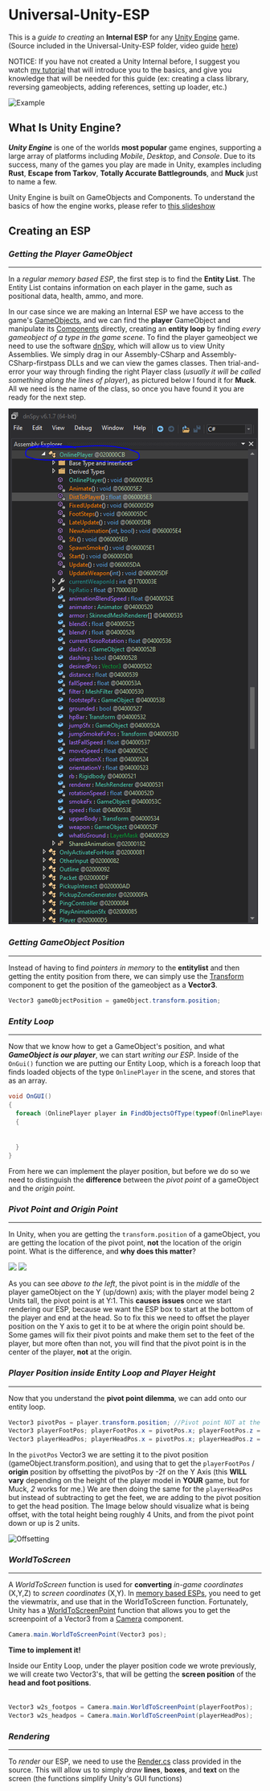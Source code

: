# Universal-Unity-ESP
This is a *guide to creating* an **Internal ESP** for any [Unity Engine](https://en.wikipedia.org/wiki/Unity_(game_engine)) game. (Source included in the Universal-Unity-ESP folder, video guide [here](https://youtu.be/ww5OKW7GwCk))

NOTICE: If you have not created a Unity Internal before, I suggest you watch [my tutorial](https://youtu.be/VeMZ8NM9f3o) that will introduce you to the basics, and give you knowledge that will be needed for this guide (ex: creating a class library, reversing gameobjects, adding references, setting up loader, etc.)

![Example](https://github.com/ethanedits/Universal-Unity-ESP/blob/main/images/slapshotESP.gif)

## What Is Unity Engine?
***Unity Engine*** is one of the worlds **most popular** game engines, supporting a large array of platforms including *Mobile*, *Desktop*, and *Console*. Due to its success, many of the games you play are made in Unity, examples including **Rust**, **Escape from Tarkov**, **Totally Accurate Battlegrounds**, and **Muck** just to name a few. 

Unity Engine is built on GameObjects and Components. To understand the basics of how the engine works, please refer to [this slideshow](https://docs.google.com/presentation/d/1WvvUawFCj1t6eMqJY-LkWjJ2yWhQhqUnKAMLNBLQ2pM/edit?usp=sharing)   

## Creating an ESP

### *Getting the Player GameObject*
---------------------------------------------------

In a *regular memory based ESP*, the first step is to find the **Entity List**. The Entity List contains information on each player in the game, such as positional data, health, ammo, and more. 

In our case since we are making an Internal ESP we have access to the game's [GameObjects](https://docs.unity3d.com/ScriptReference/GameObject.html), and we can find the **player** GameObject and manipulate its [Components](https://docs.unity3d.com/ScriptReference/Component.html) directly, creating an **entity loop** by finding *every gameobject of a type in the game scene*. To find the player gameobject we need to use the software [dnSpy](https://github.com/dnSpy/dnSpy), which will allow us to view Unity Assemblies. We simply drag in our Assembly-CSharp and Assembly-CSharp-firstpass DLLs and we can view the games classes. Then trial-and-error your way through finding the right Player class (*usually it will be called something along the lines of player*), as pictured below I found it for **Muck**. All we need is the name of the class, so once you have found it you are ready for the next step.

![OnlinePlayer](https://github.com/ethanedits/Universal-Unity-ESP/blob/main/images/OnlinePlayer.PNG)

### *Getting GameObject Position*
---------------------------------------------------

Instead of having to find *pointers in memory* to the **entitylist** and then getting the entity position from there, we can simply use the [Transform](https://docs.unity3d.com/ScriptReference/Transform.html) component to get the position of the gameobject as a **Vector3**. 
```csharp
Vector3 gameObjectPosition = gameObject.transform.position;
```

### *Entity Loop*
---------------------------------------------------

Now that we know how to get a GameObject's position, and what ***GameObject is our player***, we can start *writing our ESP*. Inside of the `OnGui()` function we are putting our Entity Loop, which is a foreach loop that finds loaded objects of the type `OnlinePlayer` in the scene, and stores that as an array.
```csharp
void OnGUI() 
{
  foreach (OnlinePlayer player in FindObjectsOfType(typeof(OnlinePlayer)) as OnlinePlayer[])
  {
  

  }
}
```
From here we can implement the player position, but before we do so we need to distinguish the **difference** between the *pivot point* of a gameObject and the *origin point*.

### *Pivot Point and Origin Point*
---------------------------------------------------

In Unity, when you are getting the `transform.position` of a gameObject, you are getting the location of the pivot point, **not** the location of the origin point. What is the difference, and **why does this matter**?

<p float="left">
  <img src="https://user-images.githubusercontent.com/58463523/128572441-8c4bf97e-ac6a-4b42-996d-0f763ad22fc6.png" width="400" />
  <img src="https://user-images.githubusercontent.com/58463523/128572716-a0f43a2e-a2d2-4f4d-a2bf-043386907410.png" width="400" /> 
</p>

As you can see _above to the left_, the pivot point is in the _middle_ of the player gameObject on the Y (up/down) axis; with the player model being 2 Units tall, the pivot point is at Y:1.
This **causes issues** once we start rendering our ESP, because we want the ESP box to start at the bottom of the player and end at the head. So to fix this we need to offset the player position on the Y axis to get it to be at where the origin point should be. Some games will fix their pivot points and make them set to the feet of the player, but more often than not, you will find that the pivot point is in the center of the player, **not** at the origin.

### *Player Position inside Entity Loop and Player Height*
---------------------------------------------------

Now that you understand the **pivot point dilemma**, we can add onto our entity loop.
```csharp
Vector3 pivotPos = player.transform.position; //Pivot point NOT at the origin, at the center
Vector3 playerFootPos; playerFootPos.x = pivotPos.x; playerFootPos.z = pivotPos.z; playerFootPos.y = pivotPos.y - 2f; //At the feet
Vector3 playerHeadPos; playerHeadPos.x = pivotPos.x; playerHeadPos.z = pivotPos.z; playerHeadPos.y = pivotPos.y + 2f; //At the head
```
In the `pivotPos` Vector3 we are setting it to the pivot position (gameObject.transform.position), and using that to get the `playerFootPos` / **origin** position by offsetting the pivotPos by -2f on the Y Axis (this **WILL vary** depending on the height of the player model in **YOUR** game, but for Muck,  _2_ works for me.) We are then doing the same for the `playerHeadPos` but instead of subtracting to get the feet, we are adding to the pivot position to get the head position. The Image below should visualize what is being offset, with the total height being roughly 4 Units, and from the pivot point down or up is 2 units.

![Offsetting](https://user-images.githubusercontent.com/58463523/128575874-28875bf7-e188-456b-95ea-5c3a97ebe652.png)

### *WorldToScreen*
---------------------------------------------------

A _WorldToScreen_ function is used for **converting** _in-game coordinates_ (X,Y,Z) to _screen coordinates_ (X,Y). In [memory based ESPs](https://github.com/HeathHowren/CSGO-Cheats/blob/master/CSGO-GDI-ESP/Source.cpp), you need to get the viewmatrix, and use that in the WorldToScreen function. Fortunately, Unity has a [WorldToScreenPoint](https://docs.unity3d.com/ScriptReference/Camera.WorldToScreenPoint.html) function that allows you to get the screenpoint of a Vector3 from a [Camera](https://docs.unity3d.com/Manual/class-Camera.html) component.
```csharp
Camera.main.WorldToScreenPoint(Vector3 pos);
```
**Time to implement it!**

Inside our Entity Loop, under the player position code we wrote previously, we will create two Vector3's, that will be getting the **screen position** of the **head and foot positions**.

```csharp

Vector3 w2s_footpos = Camera.main.WorldToScreenPoint(playerFootPos);
Vector3 w2s_headpos = Camera.main.WorldToScreenPoint(playerHeadPos);
```

### *Rendering*
---------------------------------------------------

To _render_ our ESP, we need to use the [Render.cs](https://github.com/ethanedits/Universal-Unity-ESP/blob/main/Universal-Unity-ESP/Render.cs) class provided in the source.
This will allow us to simply _draw_ **lines**, **boxes**, and **text** on the screen (the functions simplify Unity's GUI functions)
